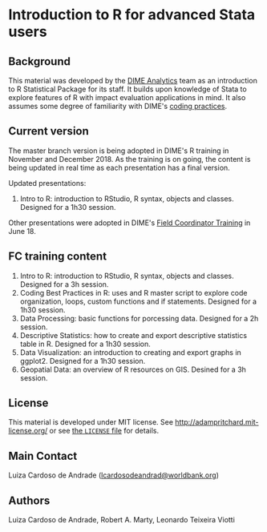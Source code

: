 # Introduction to R for advanced Stata users

## Background
This material was developed by the [DIME Analytics](https://worldbank.github.io/dimeanalytics/) team as an introduction to R Statistical Package for its staff. It builds upon knowledge of Stata to explore features of R with impact evaluation applications in mind. It also assumes some degree of familiarity with DIME's [coding practices](https://dimewiki.worldbank.org/wiki/Stata_Coding_Practices).

## Current version
The master branch version is being adopted in DIME's R training in November and December 2018. As the training is on going, the content is being updated in real time as each presentation has a final version.

Updated presentations:
1. Intro to R: introduction to RStudio, R syntax, objects and classes. Designed for a 1h30 session.

Other presentations were adopted in DIME's [Field Coordinator Training](http://www.worldbank.org/en/events/2018/04/09/manage-successful-impact-evaluations) in June 18.  

## FC training content
1. Intro to R: introduction to RStudio, R syntax, objects and classes. Designed for a 3h session.
1. Coding Best Practices in R: uses and R master script to explore code organization, loops, custom functions and if statements. Designed for a 1h30 session.
1. Data Processing: basic functions for porcessing data. Designed for a 2h session.
1. Descriptive Statistics: how to create and export descriptive statistics table in R. Designed for a 1h30 session.
1. Data Visualization: an introduction to creating and export graphs in ggplot2. Designed for a 1h30 session.
1. Geopatial Data: an overview of R resources on GIS. Desined for a 3h session.

## License
This material is developed under MIT license. See http://adampritchard.mit-license.org/ or see [the `LICENSE` file](https://github.com/worldbank/ietoolkit/blob/master/LICENSE) for details.

## Main Contact
Luiza Cardoso de Andrade (lcardosodeandrad@worldbank.org)

## Authors
Luiza Cardoso de Andrade, Robert A. Marty, Leonardo Teixeira Viotti
